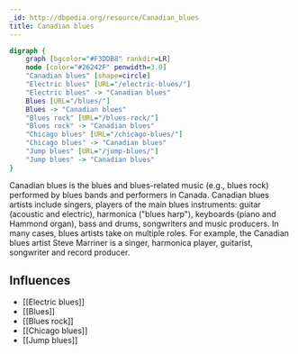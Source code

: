 ```yaml
---
_id: http://dbpedia.org/resource/Canadian_blues
title: Canadian blues
---
```


```dot
digraph {
	graph [bgcolor="#F3DDB8" rankdir=LR]
	node [color="#26242F" penwidth=3.0]
	"Canadian blues" [shape=circle]
	"Electric blues" [URL="/electric-blues/"]
	"Electric blues" -> "Canadian blues"
	Blues [URL="/blues/"]
	Blues -> "Canadian blues"
	"Blues rock" [URL="/blues-rock/"]
	"Blues rock" -> "Canadian blues"
	"Chicago blues" [URL="/chicago-blues/"]
	"Chicago blues" -> "Canadian blues"
	"Jump blues" [URL="/jump-blues/"]
	"Jump blues" -> "Canadian blues"
}
```

Canadian blues is the blues and blues-related music (e.g., blues rock) performed by blues bands and performers in Canada. Canadian blues artists include singers, players of the main blues instruments: guitar (acoustic and electric), harmonica ("blues harp"), keyboards (piano and Hammond organ), bass and drums, songwriters and music producers. In many cases, blues artists take on multiple roles. For example, the Canadian blues artist Steve Marriner is a singer, harmonica player, guitarist, songwriter and record producer.

## Influences
- [[Electric blues]]
- [[Blues]]
- [[Blues rock]]
- [[Chicago blues]]
- [[Jump blues]]
